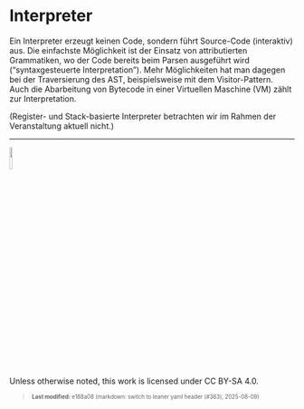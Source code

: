 # Interpreter

Ein Interpreter erzeugt keinen Code, sondern führt Source-Code
(interaktiv) aus. Die einfachste Möglichkeit ist der Einsatz von
attributierten Grammatiken, wo der Code bereits beim Parsen ausgeführt
wird (“syntaxgesteuerte Interpretation”). Mehr Möglichkeiten hat man
dagegen bei der Traversierung des AST, beispielsweise mit dem
Visitor-Pattern. Auch die Abarbeitung von Bytecode in einer Virtuellen
Maschine (VM) zählt zur Interpretation.

(Register- und Stack-basierte Interpreter betrachten wir im Rahmen der
Veranstaltung aktuell nicht.)

------------------------------------------------------------------------

<img src="https://licensebuttons.net/l/by-sa/4.0/88x31.png" width="10%">

Unless otherwise noted, this work is licensed under CC BY-SA 4.0.

<blockquote><p><sup><sub><strong>Last modified:</strong> e188a08 (markdown: switch to leaner yaml header (#363), 2025-08-09)<br></sub></sup></p></blockquote>
